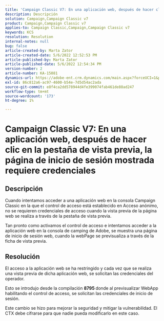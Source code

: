 ```yaml
---
title: 'Campaign Classic V7: En una aplicación web, después de hacer clic en la pestaña de vista previa, la página de inicio de sesión mostrada requiere credenciales'
description: Descripción
solution: Campaign,Campaign Classic v7
product: Campaign,Campaign Classic v7
applies-to: Campaign Classic,Campaign,Campaign Classic v7
keywords: KCS
resolution: Resolution
internal-notes: null
bug: false
article-created-by: Marta Zator
article-created-date: 5/6/2022 12:52:53 PM
article-published-by: Marta Zator
article-published-date: 5/6/2022 12:54:34 PM
version-number: 2
article-number: KA-15081
dynamics-url: https://adobe-ent.crm.dynamics.com/main.aspx?forceUCI=1&pagetype=entityrecord&etn=knowledgearticle&id=aab90d70-3bcd-ec11-a7b5-6045bd00dbbc
exl-id: 86c812a6-ac97-4600-b54e-7d5d54ac2ada
source-git-commit: e8f4ca2dd578944d4fe399074fab461de88ad247
workflow-type: tm+mt
source-wordcount: '173'
ht-degree: 1%

---
```


# Campaign Classic V7: En una aplicación web, después de hacer clic en la pestaña de vista previa, la página de inicio de sesión mostrada requiere credenciales

## Descripción


Cuando intentamos acceder a una aplicación web en la consola Campaign Classic en la que el control de acceso está establecido en Acceso anónimo, no se requieren credenciales de acceso cuando la vista previa de la página web se realiza a través de la pestaña de vista previa.

Tan pronto como activamos el control de acceso e intentamos acceder a la aplicación web en la consola de camping de Adobe, se muestra una página de inicio de sesión web, cuando la webPage se previsualiza a través de la ficha de vista previa.


## Resolución


El acceso a la aplicación web se ha restringido y cada vez que se realiza una vista previa de dicha aplicación web, se solicitan las credenciales del operador.

Esto se introdujo desde la compilación <b>8795 </b>donde al previsualizar WebApp habilitando el control de acceso, se solicitan las credenciales de inicio de sesión.

Este cambio se hizo para mejorar la seguridad y mitigar la vulnerabilidad. El CTX debe cifrarse para que nadie pueda modificarlo en este caso.
